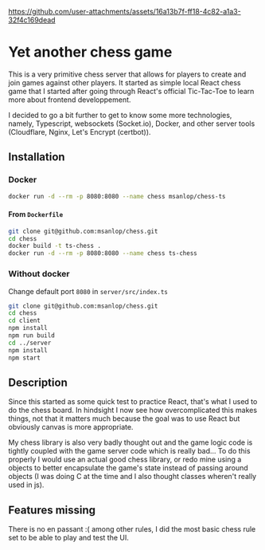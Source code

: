 https://github.com/user-attachments/assets/16a13b7f-ff18-4c82-a1a3-32f4c169dead

# Yet another chess game 

This is a very primitive chess server that allows for players to create and join games against other players. It started as simple local React chess game that I started after going through React's official Tic-Tac-Toe to learn more about frontend developpement.   

I decided to go a bit further to get to know some more technologies, namely, Typescript, websockets (Socket.io), Docker, and other server tools (Cloudflare, Nginx, Let's Encrypt (certbot)).

## Installation
### Docker
```bash
docker run -d --rm -p 8080:8080 --name chess msanlop/chess-ts 
```
#### From `Dockerfile`
```bash
git clone git@github.com:msanlop/chess.git
cd chess
docker build -t ts-chess .
docker run -d --rm -p 8080:8080 --name chess ts-chess
```
<!-- 
To build a docker dev environement one could comment out the second build step.
```bash
git clone git@github.com:msanlop/chess.git
cd chess
# comment out the final build step in the Dockerfile
docker build -t ts-chess .
docker run -d -p 8080:8080 --name chess ts-chess

```
I haven't tested this... Maybe you have to mount the code in a volume, and also install git and other stuff, idk -->


### Without docker
Change default port `8080` in `server/src/index.ts`
```bash
git clone git@github.com:msanlop/chess.git
cd chess
cd client
npm install
npm run build
cd ../server
npm install
npm start
```

## Description

Since this started as some quick test to practice React, that's what I used to do the chess board. In hindsight I now see how overcomplicated this makes things, not that it matters much because the goal was to use React but obviously canvas is more appropriate. 

My chess library is also very badly thought out and the game logic code is tightly coupled with the game server code which is really bad... To do this properly I would use an actual good chess library, or redo mine using a objects to better encapsulate the game's state instead of passing around objects (I was doing C at the time and I also thought classes wheren't really used in js).

## Features missing

There is no en passant :( among other rules, I did the most basic chess rule set to be able to play and test the UI.


